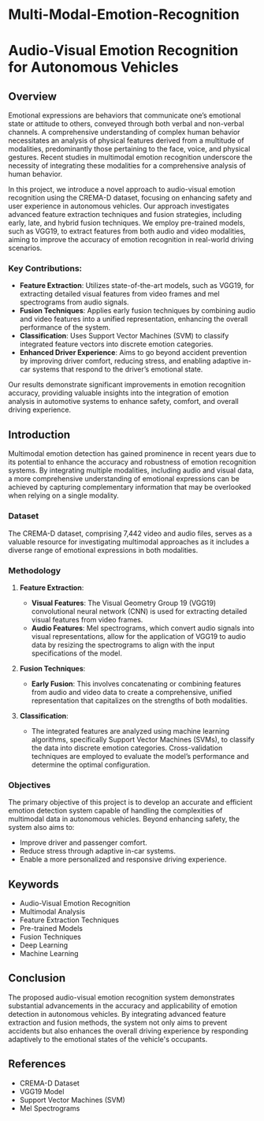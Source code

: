 # Multi-Modal-Emotion-Recognition
# Audio-Visual Emotion Recognition for Autonomous Vehicles

## Overview

Emotional expressions are behaviors that communicate one’s emotional state or attitude to others, conveyed through both verbal and non-verbal channels. A comprehensive understanding of complex human behavior necessitates an analysis of physical features derived from a multitude of modalities, predominantly those pertaining to the face, voice, and physical gestures. Recent studies in multimodal emotion recognition underscore the necessity of integrating these modalities for a comprehensive analysis of human behavior.

In this project, we introduce a novel approach to audio-visual emotion recognition using the CREMA-D dataset, focusing on enhancing safety and user experience in autonomous vehicles. Our approach investigates advanced feature extraction techniques and fusion strategies, including early, late, and hybrid fusion techniques. We employ pre-trained models, such as VGG19, to extract features from both audio and video modalities, aiming to improve the accuracy of emotion recognition in real-world driving scenarios.

### Key Contributions:
- **Feature Extraction**: Utilizes state-of-the-art models, such as VGG19, for extracting detailed visual features from video frames and mel spectrograms from audio signals.
- **Fusion Techniques**: Applies early fusion techniques by combining audio and video features into a unified representation, enhancing the overall performance of the system.
- **Classification**: Uses Support Vector Machines (SVM) to classify integrated feature vectors into discrete emotion categories.
- **Enhanced Driver Experience**: Aims to go beyond accident prevention by improving driver comfort, reducing stress, and enabling adaptive in-car systems that respond to the driver’s emotional state.

Our results demonstrate significant improvements in emotion recognition accuracy, providing valuable insights into the integration of emotion analysis in automotive systems to enhance safety, comfort, and overall driving experience.

## Introduction

Multimodal emotion detection has gained prominence in recent years due to its potential to enhance the accuracy and robustness of emotion recognition systems. By integrating multiple modalities, including audio and visual data, a more comprehensive understanding of emotional expressions can be achieved by capturing complementary information that may be overlooked when relying on a single modality.

### Dataset

The CREMA-D dataset, comprising 7,442 video and audio files, serves as a valuable resource for investigating multimodal approaches as it includes a diverse range of emotional expressions in both modalities.

### Methodology

1. **Feature Extraction**:
   - **Visual Features**: The Visual Geometry Group 19 (VGG19) convolutional neural network (CNN) is used for extracting detailed visual features from video frames.
   - **Audio Features**: Mel spectrograms, which convert audio signals into visual representations, allow for the application of VGG19 to audio data by resizing the spectrograms to align with the input specifications of the model.

2. **Fusion Techniques**:
   - **Early Fusion**: This involves concatenating or combining features from audio and video data to create a comprehensive, unified representation that capitalizes on the strengths of both modalities.

3. **Classification**:
   - The integrated features are analyzed using machine learning algorithms, specifically Support Vector Machines (SVMs), to classify the data into discrete emotion categories. Cross-validation techniques are employed to evaluate the model’s performance and determine the optimal configuration.

### Objectives

The primary objective of this project is to develop an accurate and efficient emotion detection system capable of handling the complexities of multimodal data in autonomous vehicles. Beyond enhancing safety, the system also aims to:
- Improve driver and passenger comfort.
- Reduce stress through adaptive in-car systems.
- Enable a more personalized and responsive driving experience.

## Keywords

- Audio-Visual Emotion Recognition
- Multimodal Analysis
- Feature Extraction Techniques
- Pre-trained Models
- Fusion Techniques
- Deep Learning
- Machine Learning

## Conclusion

The proposed audio-visual emotion recognition system demonstrates substantial advancements in the accuracy and applicability of emotion detection in autonomous vehicles. By integrating advanced feature extraction and fusion methods, the system not only aims to prevent accidents but also enhances the overall driving experience by responding adaptively to the emotional states of the vehicle's occupants.

## References

- CREMA-D Dataset
- VGG19 Model
- Support Vector Machines (SVM)
- Mel Spectrograms
